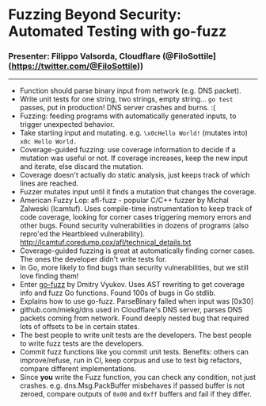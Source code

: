 # Fuzzing Beyond Security: Automated Testing with go-fuzz

### Presenter: Filippo Valsorda, Cloudflare (@FiloSottile](https://twitter.com/@FiloSottile))
----

- Function should parse binary input from network (e.g. DNS packet).
- Write unit tests for one string, two strings, empty string... `go test` passes, put in production! DNS server crashes and burns. :(
- Fuzzing: feeding programs with automatically generated inputs, to trigger unexpected behavior.
- Take starting input and mutating. e.g. `\x0cHello World!` (mutates into) `x0c Hello World.`
- Coverage-guided fuzzing: use coverage information to decide if a mutation was useful or not. If coverage increases, keep the new input and iterate, else discard the mutation.
- Coverage doesn't actually do static analysis, just keeps track of which lines are reached.
- Fuzzer mutates input until it finds a mutation that changes the coverage.
- American Fuzzy Lop: afl-fuzz - popular C/C++ fuzzer by Michal Zalweski (lcamtuf). Uses compile-time instrumentation to keep track of code coverage, looking for corner cases triggering memory errors and other bugs. Found security vulnerabilities in dozens of programs (also repro'ed the Heartbleed vulnerability). http://lcamtuf.coredump.cox/afl/technical_details.txt
- Coverage-guided fuzzing is great at automatically finding corner cases. The ones the developer didn't write tests for.
- In Go, more likely to find bugs than security vulnerabilities, but we still love finding them!
- Enter [go-fuzz](https://github.com/dvyukov/go-fuzz) by Dmitry Vyukov. Uses AST rewriting to get coverage info and fuzz Go functions. Found 100s of bugs in Go stdlib.
- Explains how to use go-fuzz. ParseBinary failed when input was [0x30]
- github.com/miekg/dns used in Cloudflare's DNS server, parses DNS packets coming from network. Found deeply nested bug that required lots of offsets to be in certain states.
- The best people to write unit tests are the developers. The best people to write fuzz tests are the developers.
- Commit fuzz functions like you commit unit tests. Benefits: others can improve/refuse, run in CI, keep corpus and use to test big refactors, compare different implementations.
- Since **you** write the Fuzz function, you can check any condition, not just crashes. e.g. dns.Msg.PackBuffer misbehaves if passed buffer is not zeroed, compare outputs of `0x00` and `0xff` buffers and fail if they differ.
